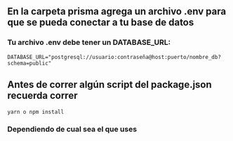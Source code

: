 ## En la carpeta prisma agrega un archivo .env para que se pueda conectar a tu base de datos

### Tu archivo .env debe tener un DATABASE_URL:

```
DATABASE_URL="postgresql://usuario:contraseña@host:puerto/nombre_db?schema=public"
```

## Antes de correr algún script del package.json recuerda correr

```
yarn o npm install
```

### Dependiendo de cual sea el que uses
